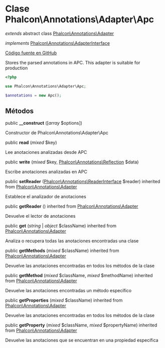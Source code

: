 # Clase **Phalcon\\Annotations\\Adapter\\Apc**

*extends* abstract class [Phalcon\Annotations\Adapter](/en/3.1.2/api/Phalcon_Annotations_Adapter)

*implements* [Phalcon\Annotations\AdapterInterface](/en/3.1.2/api/Phalcon_Annotations_AdapterInterface)

<a href="https://github.com/phalcon/cphalcon/blob/master/phalcon/annotations/adapter/apc.zep" class="btn btn-default btn-sm">Código fuente en GitHub</a>

Stores the parsed annotations in APC. This adapter is suitable for production

```php
<?php

use Phalcon\Annotations\Adapter\Apc;

$annotations = new Apc();

```

## Métodos

public **__construct** ([*array* $options])

Constructor de Phalcon\\Annotations\\Adapter\\Apc

public **read** (*mixed* $key)

Lee anotaciones analizadas desde APC

public **write** (*mixed* $key, [Phalcon\Annotations\Reflection](/en/3.1.2/api/Phalcon_Annotations_Reflection) $data)

Escribe anotaciones analizadas en APC

public **setReader** ([Phalcon\Annotations\ReaderInterface](/en/3.1.2/api/Phalcon_Annotations_ReaderInterface) $reader) inherited from [Phalcon\Annotations\Adapter](/en/3.1.2/api/Phalcon_Annotations_Adapter)

Establece el analizador de anotaciones

public **getReader** () inherited from [Phalcon\Annotations\Adapter](/en/3.1.2/api/Phalcon_Annotations_Adapter)

Devuelve el lector de anotaciones

public **get** (*string* | *object* $className) inherited from [Phalcon\Annotations\Adapter](/en/3.1.2/api/Phalcon_Annotations_Adapter)

Analiza o recupera todas las anotaciones encontradas una clase

public **getMethods** (*mixed* $className) inherited from [Phalcon\Annotations\Adapter](/en/3.1.2/api/Phalcon_Annotations_Adapter)

Devuelve las anotaciones encontradas en todos los métodos de la clase

public **getMethod** (*mixed* $className, *mixed* $methodName) inherited from [Phalcon\Annotations\Adapter](/en/3.1.2/api/Phalcon_Annotations_Adapter)

Devuelve las anotaciones encontradas un método específico

public **getProperties** (*mixed* $className) inherited from [Phalcon\Annotations\Adapter](/en/3.1.2/api/Phalcon_Annotations_Adapter)

Devuelve las anotaciones encontradas en todos los métodos de la clase

public **getProperty** (*mixed* $className, *mixed* $propertyName) inherited from [Phalcon\Annotations\Adapter](/en/3.1.2/api/Phalcon_Annotations_Adapter)

Devuelve las anotaciones que se encuentran en una propiedad específica